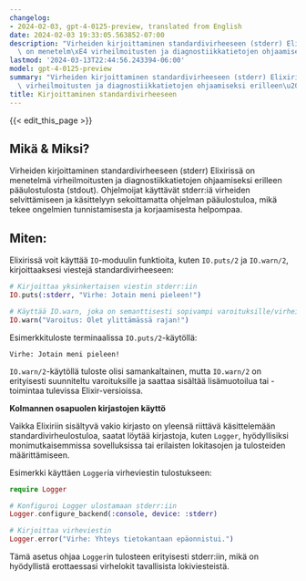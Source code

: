 ```yaml
---
changelog:
- 2024-02-03, gpt-4-0125-preview, translated from English
date: 2024-02-03 19:33:05.563852-07:00
description: "Virheiden kirjoittaminen standardivirheeseen (stderr) Elixiriss\xE4\
  \ on menetelm\xE4 virheilmoitusten ja diagnostiikkatietojen ohjaamiseksi erilleen\u2026"
lastmod: '2024-03-13T22:44:56.243394-06:00'
model: gpt-4-0125-preview
summary: "Virheiden kirjoittaminen standardivirheeseen (stderr) Elixiriss\xE4 on menetelm\xE4\
  \ virheilmoitusten ja diagnostiikkatietojen ohjaamiseksi erilleen\u2026"
title: Kirjoittaminen standardivirheeseen
---
```


{{< edit_this_page >}}

## Mikä & Miksi?

Virheiden kirjoittaminen standardivirheeseen (stderr) Elixirissä on menetelmä virheilmoitusten ja diagnostiikkatietojen ohjaamiseksi erilleen pääulostulosta (stdout). Ohjelmoijat käyttävät stderr:iä virheiden selvittämiseen ja käsittelyyn sekoittamatta ohjelman pääulostuloa, mikä tekee ongelmien tunnistamisesta ja korjaamisesta helpompaa.

## Miten:

Elixirissä voit käyttää `IO`-moduulin funktioita, kuten `IO.puts/2` ja `IO.warn/2`, kirjoittaaksesi viestejä standardivirheeseen:

```elixir
# Kirjoittaa yksinkertaisen viestin stderr:iin
IO.puts(:stderr, "Virhe: Jotain meni pieleen!")

# Käyttää IO.warn, joka on semanttisesti sopivampi varoituksille/virheille
IO.warn("Varoitus: Olet ylittämässä rajan!")
```

Esimerkkituloste terminaalissa `IO.puts/2`-käytöllä:
```
Virhe: Jotain meni pieleen!
```

`IO.warn/2`-käytöllä tuloste olisi samankaltainen, mutta `IO.warn/2` on erityisesti suunniteltu varoituksille ja saattaa sisältää lisämuotoilua tai -toimintaa tulevissa Elixir-versioissa.

**Kolmannen osapuolen kirjastojen käyttö**

Vaikka Elixiriin sisältyvä vakio kirjasto on yleensä riittävä käsittelemään standardivirheulostuloa, saatat löytää kirjastoja, kuten `Logger`, hyödyllisiksi monimutkaisemmissa sovelluksissa tai erilaisten lokitasojen ja tulosteiden määrittämiseen.

Esimerkki käyttäen `Logger`ia virheviestin tulostukseen:

```elixir
require Logger

# Konfiguroi Logger ulostamaan stderr:iin
Logger.configure_backend(:console, device: :stderr)

# Kirjoittaa virheviestin
Logger.error("Virhe: Yhteys tietokantaan epäonnistui.")
```

Tämä asetus ohjaa `Logger`in tulosteen erityisesti stderr:iin, mikä on hyödyllistä erottaessasi virhelokit tavallisista lokiviesteistä.
